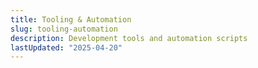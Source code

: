 ```yaml
---
title: Tooling & Automation
slug: tooling-automation
description: Development tools and automation scripts
lastUpdated: "2025-04-20"
---
```

